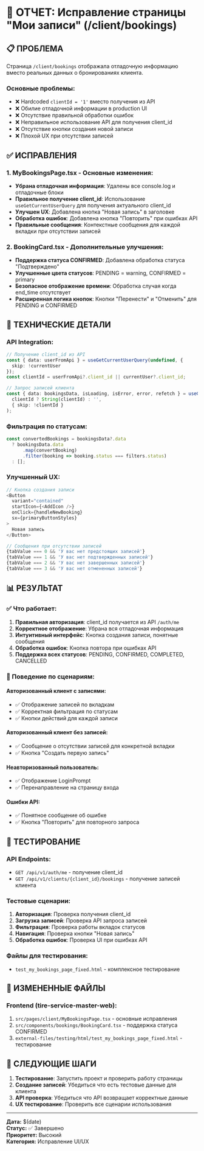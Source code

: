 # 🎯 ОТЧЕТ: Исправление страницы "Мои записи" (/client/bookings)

## 📋 ПРОБЛЕМА
Страница `/client/bookings` отображала отладочную информацию вместо реальных данных о бронированиях клиента.

### Основные проблемы:
- ❌ Hardcoded `clientId = '1'` вместо получения из API
- ❌ Обилие отладочной информации в production UI
- ❌ Отсутствие правильной обработки ошибок
- ❌ Неправильное использование API для получения client_id
- ❌ Отсутствие кнопки создания новой записи
- ❌ Плохой UX при отсутствии записей

## ✅ ИСПРАВЛЕНИЯ

### 1. MyBookingsPage.tsx - Основные изменения:
- **Убрана отладочная информация**: Удалены все console.log и отладочные блоки
- **Правильное получение client_id**: Использование `useGetCurrentUserQuery` для получения актуального client_id
- **Улучшен UX**: Добавлена кнопка "Новая запись" в заголовке
- **Обработка ошибок**: Добавлена кнопка "Повторить" при ошибках API
- **Правильные сообщения**: Контекстные сообщения для каждой вкладки при отсутствии записей

### 2. BookingCard.tsx - Дополнительные улучшения:
- **Поддержка статуса CONFIRMED**: Добавлена обработка статуса "Подтверждено"
- **Улучшенные цвета статусов**: PENDING = warning, CONFIRMED = primary
- **Безопасное отображение времени**: Обработка случая когда end_time отсутствует
- **Расширенная логика кнопок**: Кнопки "Перенести" и "Отменить" для PENDING и CONFIRMED

## 🔧 ТЕХНИЧЕСКИЕ ДЕТАЛИ

### API Integration:
```typescript
// Получение client_id из API
const { data: userFromApi } = useGetCurrentUserQuery(undefined, {
  skip: !currentUser
});
const clientId = userFromApi?.client_id || currentUser?.client_id;

// Запрос записей клиента
const { data: bookingsData, isLoading, isError, error, refetch } = useGetBookingsByClientQuery(
  clientId ? String(clientId) : '', 
  { skip: !clientId }
);
```

### Фильтрация по статусам:
```typescript
const convertedBookings = bookingsData?.data
  ? bookingsData.data
      .map(convertBooking)
      .filter(booking => booking.status === filters.status)
  : [];
```

### Улучшенный UX:
```typescript
// Кнопка создания записи
<Button
  variant="contained"
  startIcon={<AddIcon />}
  onClick={handleNewBooking}
  sx={primaryButtonStyles}
>
  Новая запись
</Button>

// Сообщения при отсутствии записей
{tabValue === 0 && 'У вас нет предстоящих записей'}
{tabValue === 1 && 'У вас нет подтвержденных записей'}
{tabValue === 2 && 'У вас нет завершенных записей'}
{tabValue === 3 && 'У вас нет отмененных записей'}
```

## 📊 РЕЗУЛЬТАТ

### ✅ Что работает:
1. **Правильная авторизация**: client_id получается из API `/auth/me`
2. **Корректное отображение**: Убрана вся отладочная информация
3. **Интуитивный интерфейс**: Кнопка создания записи, понятные сообщения
4. **Обработка ошибок**: Кнопка повтора при ошибках API
5. **Поддержка всех статусов**: PENDING, CONFIRMED, COMPLETED, CANCELLED

### 🎯 Поведение по сценариям:

#### Авторизованный клиент с записями:
- ✅ Отображение записей по вкладкам
- ✅ Корректная фильтрация по статусам
- ✅ Кнопки действий для каждой записи

#### Авторизованный клиент без записей:
- ✅ Сообщение о отсутствии записей для конкретной вкладки
- ✅ Кнопка "Создать первую запись"

#### Неавторизованный пользователь:
- ✅ Отображение LoginPrompt
- ✅ Перенаправление на страницу входа

#### Ошибки API:
- ✅ Понятное сообщение об ошибке
- ✅ Кнопка "Повторить" для повторного запроса

## 🧪 ТЕСТИРОВАНИЕ

### API Endpoints:
- `GET /api/v1/auth/me` - получение client_id
- `GET /api/v1/clients/{client_id}/bookings` - получение записей клиента

### Тестовые сценарии:
1. **Авторизация**: Проверка получения client_id
2. **Загрузка записей**: Проверка API запроса записей
3. **Фильтрация**: Проверка работы вкладок статусов
4. **Навигация**: Проверка кнопки "Новая запись"
5. **Обработка ошибок**: Проверка UI при ошибках API

### Файлы для тестирования:
- `test_my_bookings_page_fixed.html` - комплексное тестирование

## 📁 ИЗМЕНЕННЫЕ ФАЙЛЫ

### Frontend (tire-service-master-web):
1. `src/pages/client/MyBookingsPage.tsx` - основные исправления
2. `src/components/bookings/BookingCard.tsx` - поддержка статуса CONFIRMED
3. `external-files/testing/html/test_my_bookings_page_fixed.html` - тестирование

## 🚀 СЛЕДУЮЩИЕ ШАГИ

1. **Тестирование**: Запустить проект и проверить работу страницы
2. **Создание записей**: Убедиться что есть тестовые данные для клиента
3. **API проверка**: Убедиться что API возвращает корректные данные
4. **UX тестирование**: Проверить все сценарии использования

---
**Дата:** $(date)  
**Статус:** ✅ Завершено  
**Приоритет:** Высокий  
**Категория:** Исправление UI/UX 